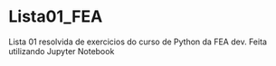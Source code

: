 # Lista01_FEA
Lista 01 resolvida de exercicios do curso de Python da FEA dev. Feita utilizando Jupyter Notebook
